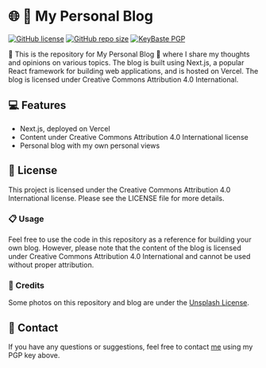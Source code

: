 # 🌐 📰 My Personal Blog

[![GitHub license](https://img.shields.io/github/license/foliveira/blog?style=for-the-badge)][1]
[![GitHub repo size](https://img.shields.io/github/repo-size/foliveira/blog?style=for-the-badge)][2]
[![KeyBaste PGP](https://img.shields.io/keybase/pgp/foliveira?style=for-the-badge)][3]

👋 This is the repository for My Personal Blog 📝 where I share my thoughts and opinions on various topics. The blog is built using Next.js, a popular React framework for building web applications, and is hosted on Vercel. The blog is licensed under Creative Commons Attribution 4.0 International.

## 💻 Features
 * Next.js, deployed on Vercel
 * Content under Creative Commons Attribution 4.0 International license
 * Personal blog with my own personal views

## 📄 License

This project is licensed under the Creative Commons Attribution 4.0 International license. Please see the LICENSE file for more details.

### 📋 Usage

Feel free to use the code in this repository as a reference for building your own blog. However, please note that the content of the blog is licensed under Creative Commons Attribution 4.0 International and cannot be used without proper attribution.

### 📸 Credits

Some photos on this repository and blog are under the [Unsplash License][4].

## 📧 Contact

If you have any questions or suggestions, feel free to contact [me][3] using my PGP key above.

[1]: https://github.com/foliveira/blog/blob/main/LICENSE
[2]: https://github.com/foliveira/blog
[3]: https://keybase.io/foliveira
[4]: https://unsplash.com/license
